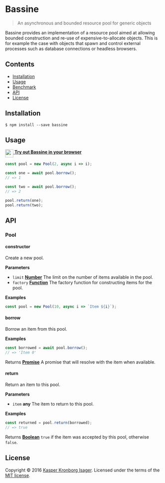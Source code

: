 # Bassine

> An asynchronous and bounded resource pool for generic objects

Bassine provides an implementation of a resource pool aimed at allowing bounded construction and re-use of expensive-to-allocate objects. This is for example the case with objects that spawn and control external processes such as database connections or headless browsers.

## Contents

-   [Installation](#installation)
-   [Usage](#usage)
-   [Benchmark](#benchmark)
-   [API](#api)
-   [License](#license)

## Installation

```console
$ npm install --save bassine
```

## Usage

[<img src=https://tonicdev.com/favicon.ico width=26 align=top> **Try out Bassine in your browser**](https://tonicdev.com/npm/bassine)

```js
const pool = new Pool(2, async i => i);

const one = await pool.borrow();
// => 1

const two = await pool.borrow();
// => 2

pool.return(one);
pool.return(two);
```

## API

<!-- Generated by documentation.js. Update this documentation by updating the source code. -->

### Pool

#### constructor

Create a new pool.

**Parameters**

-   `limit` **[Number](https://developer.mozilla.org/en-US/docs/Web/JavaScript/Reference/Global_Objects/Number)** The limit on the number of items available in the pool.
-   `factory` **[Function](https://developer.mozilla.org/en-US/docs/Web/JavaScript/Reference/Statements/function)** The factory function for constructing items for the pool.

**Examples**

```javascript
const pool = new Pool(10, async i => `Item ${i}`);
```

#### borrow

Borrow an item from this pool.

**Examples**

```javascript
const borrowed = await pool.borrow();
// => 'Item 0'
```

Returns **[Promise](https://developer.mozilla.org/en-US/docs/Web/JavaScript/Reference/Global_Objects/Promise)** A promise that will resolve with the item when available.

#### return

Return an item to this pool.

**Parameters**

-   `item` **any** The item to return to this pool.

**Examples**

```javascript
const returned = pool.return(borrowed);
// => true
```

Returns **[Boolean](https://developer.mozilla.org/en-US/docs/Web/JavaScript/Reference/Global_Objects/Boolean)** `true` if the item was accepted by this pool, otherwise `false`.

## License

Copyright © 2016 [Kasper Kronborg Isager](https://github.com/kasperisager). Licensed under the terms of the [MIT license](LICENSE.md).
